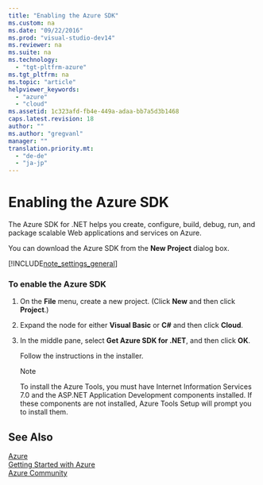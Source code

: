 ```yaml
---
title: "Enabling the Azure SDK"
ms.custom: na
ms.date: "09/22/2016"
ms.prod: "visual-studio-dev14"
ms.reviewer: na
ms.suite: na
ms.technology: 
  - "tgt-pltfrm-azure"
ms.tgt_pltfrm: na
ms.topic: "article"
helpviewer_keywords: 
  - "azure"
  - "cloud"
ms.assetid: 1c323afd-fb4e-449a-adaa-bb7a5d3b1468
caps.latest.revision: 18
author: ""
ms.author: "gregvanl"
manager: ""
translation.priority.mt: 
  - "de-de"
  - "ja-jp"
---
```

# Enabling the Azure SDK
The Azure SDK for .NET helps you create, configure, build, debug, run, and package scalable Web applications and services on Azure.  
  
 You can download the Azure SDK from the **New Project** dialog box.  
  
 [!INCLUDE[note_settings_general](../vs140/includes/note_settings_general_md.md)]  
  
### To enable the Azure SDK  
  
1.  On the **File** menu, create a new project. (Click **New** and then click **Project**.)  
  
2.  Expand the node for either **Visual Basic** or **C#** and then click **Cloud**.  
  
3.  In the middle pane, select **Get Azure SDK for .NET**, and then click **OK**.  
  
     Follow the instructions in the installer.  
  
    > [!NOTE]
    >  To install the Azure Tools, you must have Internet Information Services 7.0 and the ASP.NET Application Development components installed. If these components are not installed, Azure Tools Setup will prompt you to install them.  
  
## See Also  
 [Azure](http://go.microsoft.com/fwlink?LinkID=164788)   
 [Getting Started with Azure](http://go.microsoft.com/fwlink?LinkID=159361)   
 [Azure Community](http://go.microsoft.com/fwlink?LinkID=159370)